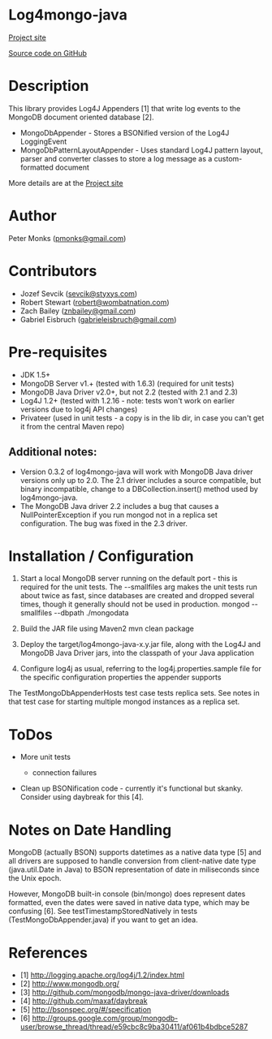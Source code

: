 Log4mongo-java
================
[Project site](http://log4mongo.org/display/PUB/Log4mongo+for+Java)

[Source code on GitHub](http://github.com/log4mongo/log4mongo-java)

# Description
This library provides Log4J Appenders [1] that write log events to the
MongoDB document oriented database [2].

* MongoDbAppender - Stores a BSONified version of the Log4J LoggingEvent
* MongoDbPatternLayoutAppender - Uses standard Log4J pattern layout, parser
    and converter classes to store a log message as a custom-formatted document

More details are at the [Project site](http://log4mongo.org/display/PUB/Log4mongo+for+Java)

# Author
Peter Monks (pmonks@gmail.com)

# Contributors
* Jozef Sevcik (sevcik@styxys.com)
* Robert Stewart (robert@wombatnation.com)
* Zach Bailey (znbailey@gmail.com)
* Gabriel Eisbruch (gabrieleisbruch@gmail.com)


# Pre-requisites
* JDK 1.5+
* MongoDB Server v1.+ (tested with 1.6.3) (required for unit tests)
* MongoDB Java Driver v2.0+, but not 2.2 (tested with 2.1 and 2.3)
* Log4J 1.2+ (tested with 1.2.16 - note: tests won't work on earlier versions due to
log4j API changes)
* Privateer (used in unit tests - a copy is in the lib dir, in case you can't get it
from the central Maven repo)

## Additional notes:
* Version 0.3.2 of log4mongo-java will work with MongoDB Java driver versions only up
to 2.0. The 2.1 driver includes a source compatible, but binary incompatible, change to
a DBCollection.insert() method used by log4mongo-java.
* The MongoDB Java driver 2.2 includes a bug that causes a NullPointerException if you run
mongod not in a replica set configuration. The bug was fixed in the 2.3 driver.


# Installation / Configuration
1. Start a local MongoDB server running on the default port - this is required
   for the unit tests. The --smallfiles arg makes the unit tests run about twice as fast,
   since databases are created and dropped several times, though it generally should not
   be used in production.
       mongod --smallfiles --dbpath ./mongodata

2. Build the JAR file using Maven2
       mvn clean package

3. Deploy the target/log4mongo-java-x.y.jar file, along with the Log4J and MongoDB
   Java Driver jars, into the classpath of your Java application

4. Configure log4j as usual, referring to the log4j.properties.sample file for
   the specific configuration properties the appender supports

The TestMongoDbAppenderHosts test case tests replica sets. See notes in that test case
for starting multiple mongod instances as a replica set.

# ToDos
* More unit tests
  * connection failures
  
* Clean up BSONification code - currently it's functional but skanky.
  Consider using daybreak for this [4].

  
# Notes on Date Handling
MongoDB (actually BSON) supports datetimes as a native data type [5] 
and all drivers are supposed to handle conversion from client-native 
date type (java.util.Date in Java) to BSON representation of date in miliseconds
since the Unix epoch.

However, MongoDB built-in console (bin/mongo) does represent dates formatted,
even the dates were saved in native data type, which may be confusing [6].
See testTimestampStoredNatively in tests (TestMongoDbAppender.java) if you want to get an idea.

# References
* [1] http://logging.apache.org/log4j/1.2/index.html
* [2] http://www.mongodb.org/
* [3] http://github.com/mongodb/mongo-java-driver/downloads
* [4] http://github.com/maxaf/daybreak
* [5] http://bsonspec.org/#/specification
* [6] http://groups.google.com/group/mongodb-user/browse_thread/thread/e59cbc8c9ba30411/af061b4bdbce5287
